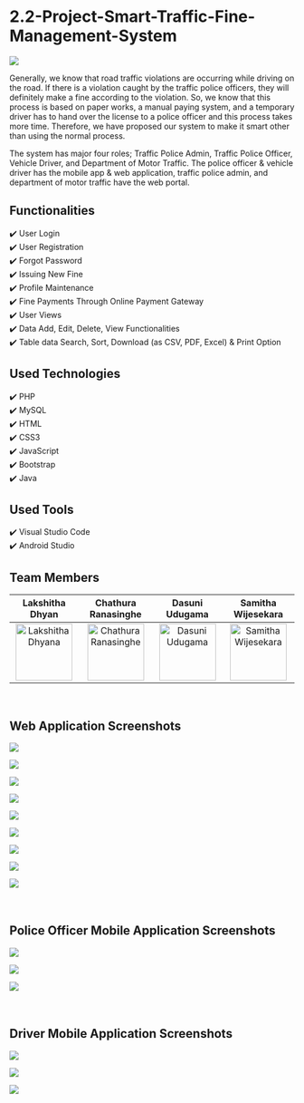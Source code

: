# 2.2-Project-Smart-Traffic-Fine-Management-System

<img src="screenshots/1.JPG">

Generally, we know that road traffic violations are occurring while driving on the road. If there is a violation caught by the traffic police officers, they will definitely make a fine according to the violation. So, we know that this process is based on paper works, a manual paying system, and a temporary driver has to hand over the license to a police officer and this process takes more time. Therefore, we have proposed our system to make it smart other than using the normal process. 

The system has major four roles; Traffic Police Admin, Traffic Police Officer, Vehicle Driver, and Department of Motor Traffic. The police officer & vehicle driver has the mobile app & web application, traffic police admin, and department of motor traffic have the web portal.


## Functionalities
✔️ User Login<br>
✔️ User Registration<br>
✔️ Forgot Password<br>
✔️ Issuing New Fine<br>
✔️ Profile Maintenance<br>
✔️ Fine Payments Through Online Payment Gateway<br>
✔️ User Views<br>
✔️ Data Add, Edit, Delete, View Functionalities<br>
✔️ Table data Search, Sort, Download (as CSV, PDF, Excel) & Print Option<br>

## Used Technologies
✔️ PHP<br>
✔️ MySQL<br>
✔️ HTML<br>
✔️ CSS3<br>
✔️ JavaScript<br>
✔️ Bootstrap<br>
✔️ Java<br>

## Used Tools
✔️ Visual Studio Code<br>
✔️ Android Studio<br>

## Team Members
| Lakshitha Dhyan  |    Chathura Ranasinghe    | Dasuni Udugama  |    Samitha Wijesekara    |
| -------------    | ------------- | -------------    | ------------- |
| <div align="center"><a href="https://github.com/Lakshitha99"><img src="https://i.postimg.cc/XYRRX18p/lakshitha.png" width="100" alt="Lakshitha Dhyana"></a></div>     | <div align="center"><a href="https://github.com/chathuralalinda"><img src="https://i.postimg.cc/SRvTGQvr/chathura.png" width="100" alt="Chathura Ranasinghe"></a></div>  | <div align="center"><a href="https://github.com/DasuniMaheshika"><img src="https://i.postimg.cc/1tJss683/dasuni.png" width="100" alt="Dasuni Udugama"></a></div>     | <div align="center"><a href="https://github.com/samithawijesekara"><img src="https://avatars.githubusercontent.com/u/52972807?v=4" width="100" alt="Samitha Wijesekara"></a></div>  |
<br>


## Web Application Screenshots

<img src="screenshots/2.JPG"><br>

<img src="screenshots/3.JPG"><br>

<img src="screenshots/4.JPG"><br>

<img src="screenshots/5.JPG"><br>

<img src="screenshots/6.JPG"><br>

<img src="screenshots/7.JPG"><br>

<img src="screenshots/8.JPG"><br>

<img src="screenshots/9.JPG"><br>

<img src="screenshots/10.JPG"><br><br><br>

## Police Officer Mobile Application Screenshots

<img src="screenshots/mp1.jpg"><br>

<img src="screenshots/mp2.jpg"><br>

<img src="screenshots/mp3.jpg"><br><br><br>

## Driver Mobile Application Screenshots

<img src="screenshots/md1.jpg"><br>

<img src="screenshots/md2.jpg"><br>

<img src="screenshots/md3.jpg"><br><br><br>
